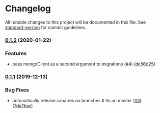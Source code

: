 # Changelog

All notable changes to this project will be documented in this file. See [standard-version](https://github.com/conventional-changelog/standard-version) for commit guidelines.

### [0.1.2](https://github.com/MobileheadHolding/mongo-migrations/compare/v0.1.1...v0.1.2) (2020-01-22)

### Features

- pass mongoClient as a second argument to migrations ([#4](https://github.com/MobileheadHolding/mongo-migrations/issues/4)) ([de56d25](https://github.com/MobileheadHolding/mongo-migrations/commit/de56d25bba2aeff323f5445d352b31fb7e0400e4))

### [0.1.1](https://github.com/MobileheadHolding/mongo-migrations/compare/v0.1.0...v0.1.1) (2019-12-13)

### Bug Fixes

- automatically release canaries on branches & lts on master ([#3](https://github.com/MobileheadHolding/mongo-migrations/issues/3)) ([7da7bae](https://github.com/MobileheadHolding/mongo-migrations/commit/7da7bae6493abfab7393158559262143cd1ccc21))
